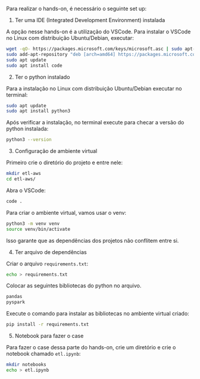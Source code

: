 Para realizar o hands-on, é necessário o seguinte set up:

1) Ter uma IDE (Integrated Development Environment) instalada

A opção nesse hands-on é a utilização do VSCode. Para instalar o VSCode no Linux com distribuição Ubuntu/Debian, executar:

```bash
wget -qO- https://packages.microsoft.com/keys/microsoft.asc | sudo apt-key add -
sudo add-apt-repository "deb [arch=amd64] https://packages.microsoft.com/repos/vscode stable main"
sudo apt update
sudo apt install code
```

2) Ter o python instalado

Para a instalação no Linux com distribuição Ubuntu/Debian executar no terminal:

```bash
sudo apt update
sudo apt install python3
```

Após verificar a instalação, no terminal execute para checar a versão do python instalada:

```bash
python3 --version
```

3) Configuração de ambiente virtual

Primeiro crie o diretório do projeto e entre nele:

```bash
mkdir etl-aws
cd etl-aws/
```

Abra o VSCode:

```bash
code .
```

Para criar o ambiente virtual, vamos usar o venv:

```bash
python3 -m venv venv
source venv/bin/activate
```

Isso garante que as dependências dos projetos não conflitem entre si.

4) Ter arquivo de dependências

Criar o arquivo `requirements.txt`:

```bash
echo > requirements.txt
```

Colocar as seguintes bibliotecas do python no arquivo.

```txt
pandas
pyspark
```

Execute o comando para instalar as bibliotecas no ambiente virtual criado:

```bash
pip install -r requirements.txt  
```

5) Notebook para fazer o case

Para fazer o case dessa parte do hands-on, crie um diretório e crie o notebook chamado `etl.ipynb`:

```bash
mkdir notebooks
echo > etl.ipynb
```